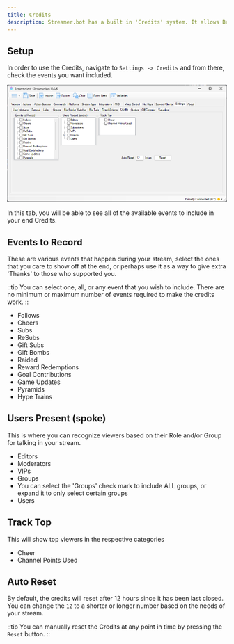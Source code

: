 ```yaml
---
title: Credits
description: Streamer.bot has a built in 'Credits' system. It allows Broadcasters to display the different events that occurred throughout the stream.
---
```


## Setup
In order to use the Credits, navigate to `Settings -> Credits` and from there, check the events you want included.

![Credits Settings](assets/credits_1.png)

In this tab, you will be able to see all of the available events to include in your end Credits.

## Events to Record
These are various events that happen during your stream, select the ones that you care to show off at the end, or perhaps use it as a way to give extra 'Thanks' to those who supported you.

::tip
You can select one, all, or any event that you wish to include. There are no minimum or maximum number of events required to make the credits work.
::

 * Follows
 * Cheers
 * Subs
 * ReSubs
 * Gift Subs
 * Gift Bombs
 * Raided
 * Reward Redemptions
 * Goal Contributions
 * Game Updates
 * Pyramids
 * Hype Trains

## Users Present (spoke)
This is where you can recognize viewers based on their Role and/or Group for talking in your stream.

 * Editors
 * Moderators
 * VIPs
 * Groups
  * You can select the 'Groups' check mark to include ALL groups, or expand it to only select certain groups
 * Users

## Track Top
This will show top viewers in the respective categories

 * Cheer
 * Channel Points Used

## Auto Reset
By default, the credits will reset after 12 hours since it has been last closed.  You can change the `12` to a shorter or longer number based on the needs of your stream.

::tip
You can manually reset the Credits at any point in time by pressing the `Reset` button.
::